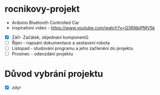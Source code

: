 # rocnikovy-projekt
- Arduino Bluetooth Controlled Car
- inspirativní video - https://www.youtube.com/watch?v=Q36NbjPMV5k

 - [x] Září- Začátek, objednani komponentů
 - [ ] Říjen - napsání dokumentace a sestavení robota
 - [ ] Listopad - studování programu a jeho začlenění do projektu
 - [ ] Prosinec - odevzdání projektu

# Důvod vybrání projektu
- [x] zdyr
